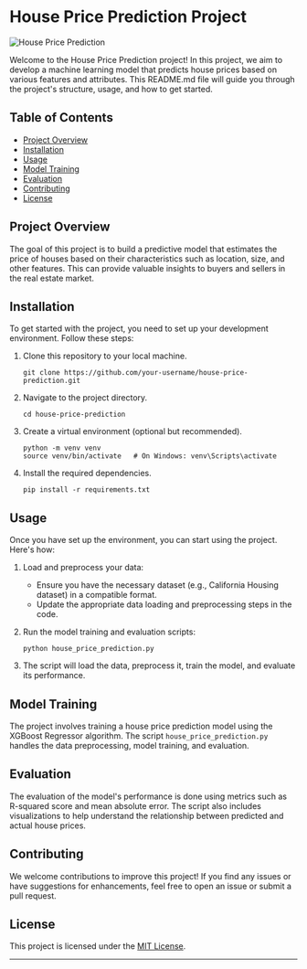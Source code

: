 # House Price Prediction Project

![House Price Prediction](images/house_price_prediction.jpg)

Welcome to the House Price Prediction project! In this project, we aim to develop a machine learning model that predicts house prices based on various features and attributes. This README.md file will guide you through the project's structure, usage, and how to get started.

## Table of Contents

- [Project Overview](#project-overview)
- [Installation](#installation)
- [Usage](#usage)
- [Model Training](#model-training)
- [Evaluation](#evaluation)
- [Contributing](#contributing)
- [License](#license)

## Project Overview

The goal of this project is to build a predictive model that estimates the price of houses based on their characteristics such as location, size, and other features. This can provide valuable insights to buyers and sellers in the real estate market.

## Installation

To get started with the project, you need to set up your development environment. Follow these steps:

1. Clone this repository to your local machine.
   ```
   git clone https://github.com/your-username/house-price-prediction.git
   ```

2. Navigate to the project directory.
   ```
   cd house-price-prediction
   ```

3. Create a virtual environment (optional but recommended).
   ```
   python -m venv venv
   source venv/bin/activate   # On Windows: venv\Scripts\activate
   ```

4. Install the required dependencies.
   ```
   pip install -r requirements.txt
   ```

## Usage

Once you have set up the environment, you can start using the project. Here's how:

1. Load and preprocess your data:
   - Ensure you have the necessary dataset (e.g., California Housing dataset) in a compatible format.
   - Update the appropriate data loading and preprocessing steps in the code.

2. Run the model training and evaluation scripts:
   ```
   python house_price_prediction.py
   ```

3. The script will load the data, preprocess it, train the model, and evaluate its performance.

## Model Training

The project involves training a house price prediction model using the XGBoost Regressor algorithm. The script `house_price_prediction.py` handles the data preprocessing, model training, and evaluation.

## Evaluation

The evaluation of the model's performance is done using metrics such as R-squared score and mean absolute error. The script also includes visualizations to help understand the relationship between predicted and actual house prices.

## Contributing

We welcome contributions to improve this project! If you find any issues or have suggestions for enhancements, feel free to open an issue or submit a pull request.

## License

This project is licensed under the [MIT License](LICENSE).

---
